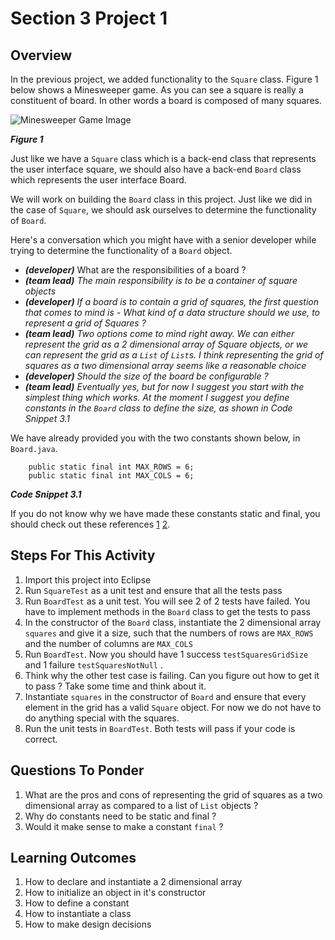 <h1>Section 3 Project 1</h1>

<h2>Overview</h2>

In the previous project, we added functionality to the ```Square``` class. Figure 1 below shows a Minesweeper game. As you can see a square is really a constituent of board. In other words a board is composed of many squares.

![Minesweeper Game Image](https://raw.github.com/diycomputerscience/MinesweeperImages/master/images/BasicDesktopGame.jpg)

_**Figure 1**_


Just like we have a ```Square``` class which is a back-end class that represents the user interface square, we should also have a back-end ```Board``` class which represents the user interface Board.

We will work on building the ```Board``` class in this project. Just like we did in the case of ```Square```, we should ask ourselves to determine the functionality of ```Board```. 

Here's a conversation which you might have with a senior developer while trying to determine the functionality of a ```Board``` object.

 - _**(developer)**_ What are the responsibilities of a board ?
 - _**(team lead)** The main responsibility is to be a container of square objects_
 - _**(developer)** If a board is to contain a grid of squares, the first question that comes to mind is - What kind of a data structure should we use, to represent a grid of Squares ?_
 - _**(team lead)** Two options come to mind right away. We can either represent the grid as a 2 dimensional array of Square objects, or we can represent the grid as a ```List``` of ```List```s. I think representing the grid of squares as a two dimensional array seems like a reasonable choice_
 - _**(developer)** Should the size of the board be configurable ?_
 - _**(team lead)** Eventually yes, but for now I suggest you start with the simplest thing which works. At the moment I suggest you define constants in the ```Board``` class to define the size, as shown in Code Snippet 3.1_

We have already provided you with the two constants shown below, in ```Board.java```.

        public static final int MAX_ROWS = 6;
        public static final int MAX_COLS = 6;

_**Code Snippet 3.1**_

If you do not know why we have made these constants static and final, you should check out these references [1](http://diycomputerscience.com/competencies/topic/core-java/competency/understands-when-we-should-make-a-member-static) [2](http://diycomputerscience.com/competencies/topic/core-java/competency/undertands-what-the-final-keyword-means).

<h2>Steps For This Activity</h2>

 1. Import this project into Eclipse
 1. Run ```SquareTest``` as a unit test and ensure that all the tests pass
 1. Run ```BoardTest``` as a unit test. You will see 2 of 2 tests have failed. You have to implement methods in the ```Board``` class to get the tests to pass
 1. In the constructor of the ```Board``` class, instantiate the 2 dimensional array ```squares``` and give it a size, such that the numbers of rows are ```MAX_ROWS``` and the number of columns are ```MAX_COLS```
 1. Run ```BoardTest```. Now you should have 1 success ```testSquaresGridSize``` and 1 failure ```testSquaresNotNull``` .
 1. Think why the other test case is failing. Can you figure out how to get it to pass ? Take some time and think about it.
 1. Instantiate ```squares``` in the constructor of ```Board``` and ensure that every element in the grid has a valid ```Square``` object. For now we do not have to do anything special with the squares.
 1. Run the unit tests in ```BoardTest```. Both tests will pass if your code is correct.

<h2>Questions To Ponder</h2>

 1. What are the pros and cons of representing the grid of squares as a two dimensional array as compared to a list of ```List``` objects ?
 1. Why do constants need to be static and final ?
 1. Would it make sense to make a constant ```final``` ?

<h2>Learning Outcomes</h2>

1. How to declare and instantiate a 2 dimensional array
2. How to initialize an object in it's constructor
3. How to define a constant 
4. How to instantiate a class
5. How to make design decisions
